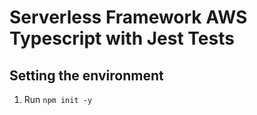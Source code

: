 # Serverless Framework AWS Typescript with Jest Tests
## Setting the environment
1. Run `npm init -y`
